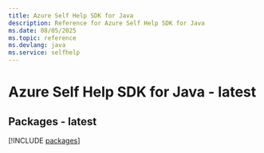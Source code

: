 ```yaml
---
title: Azure Self Help SDK for Java
description: Reference for Azure Self Help SDK for Java
ms.date: 08/05/2025
ms.topic: reference
ms.devlang: java
ms.service: selfhelp
---
```

# Azure Self Help SDK for Java - latest
## Packages - latest
[!INCLUDE [packages](self-help-index.md)]